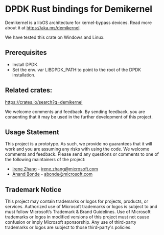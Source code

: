 # DPDK Rust bindings for Demikernel

Demikernel is a libOS architecture for kernel-bypass devices. Read more about it
at https://aka.ms/demikernel.

We have tested this crate on Windows and Linux.

## Prerequisites
- Install DPDK.
- Set the env. var LIBDPDK_PATH to point to the root of the DPDK installation.

## Related crates:
https://crates.io/search?q=demikernel

We welcome comments and feedback. By sending feedback, you are consenting that
it may be used in the further development of this project.

## Usage Statement

This project is a prototype. As such, we provide no guarantees that it will
work and you are assuming any risks with using the code. We welcome comments
and feedback. Please send any questions or comments to one of the following
maintainers of the project:

- [Irene Zhang](https://github.com/iyzhang) - [irene.zhang@microsoft.com](mailto:irene.zhang@microsoft.com)
- [Anand Bonde](https://github.com/anandbonde) - [abonde@microsoft.com](mailto:abonde@microsoft.com)

## Trademark Notice

This project may contain trademarks or logos for projects, products, or
services. Authorized use of Microsoft trademarks or logos is subject to and must
follow Microsoft’s Trademark & Brand Guidelines. Use of Microsoft trademarks or
logos in modified versions of this project must not cause confusion or imply
Microsoft sponsorship. Any use of third-party trademarks or logos are subject to
those third-party's policies.
